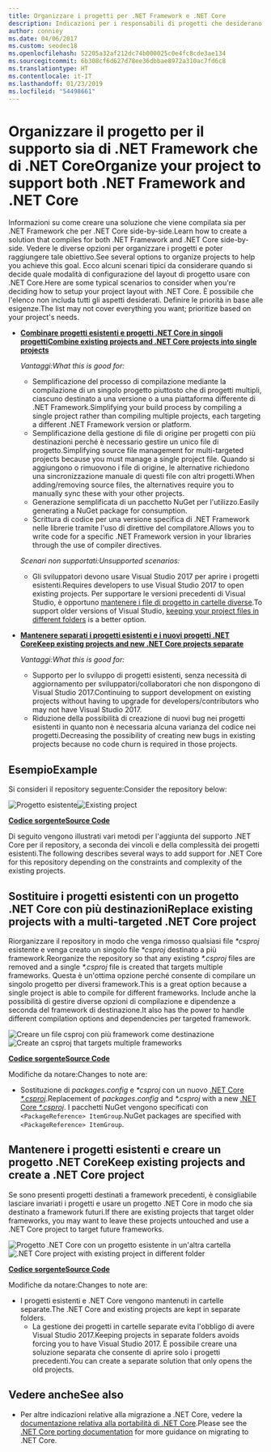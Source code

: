 ```yaml
---
title: Organizzare i progetti per .NET Framework e .NET Core
description: Indicazioni per i responsabili di progetti che desiderano compilare la propria soluzione affiancando .NET Framework e .NET Core.
author: conniey
ms.date: 04/06/2017
ms.custom: seodec18
ms.openlocfilehash: 52205a32af212dc74b000025c0e4fc8cde3ae134
ms.sourcegitcommit: 6b308cf6d627d78ee36dbbae8972a310ac7fd6c8
ms.translationtype: HT
ms.contentlocale: it-IT
ms.lasthandoff: 01/23/2019
ms.locfileid: "54498661"
---
```

# <a name="organize-your-project-to-support-both-net-framework-and-net-core"></a><span data-ttu-id="c3752-103">Organizzare il progetto per il supporto sia di .NET Framework che di .NET Core</span><span class="sxs-lookup"><span data-stu-id="c3752-103">Organize your project to support both .NET Framework and .NET Core</span></span>

<span data-ttu-id="c3752-104">Informazioni su come creare una soluzione che viene compilata sia per .NET Framework che per .NET Core side-by-side.</span><span class="sxs-lookup"><span data-stu-id="c3752-104">Learn how to create a solution that compiles for both .NET Framework and .NET Core side-by-side.</span></span> <span data-ttu-id="c3752-105">Vedere le diverse opzioni per organizzare i progetti e poter raggiungere tale obiettivo.</span><span class="sxs-lookup"><span data-stu-id="c3752-105">See several options to organize projects to help you achieve this goal.</span></span> <span data-ttu-id="c3752-106">Ecco alcuni scenari tipici da considerare quando si decide quale modalità di configurazione del layout di progetto usare con .NET Core.</span><span class="sxs-lookup"><span data-stu-id="c3752-106">Here are some typical scenarios to consider when you're deciding how to setup your project layout with .NET Core.</span></span> <span data-ttu-id="c3752-107">È possibile che l'elenco non includa tutti gli aspetti desiderati. Definire le priorità in base alle esigenze.</span><span class="sxs-lookup"><span data-stu-id="c3752-107">The list may not cover everything you want; prioritize based on your project's needs.</span></span>

* <span data-ttu-id="c3752-108">[**Combinare progetti esistenti e progetti .NET Core in singoli progetti**][option-csproj]</span><span class="sxs-lookup"><span data-stu-id="c3752-108">[**Combine existing projects and .NET Core projects into single projects**][option-csproj]</span></span>

  <span data-ttu-id="c3752-109">*Vantaggi:*</span><span class="sxs-lookup"><span data-stu-id="c3752-109">*What this is good for:*</span></span>
  * <span data-ttu-id="c3752-110">Semplificazione del processo di compilazione mediante la compilazione di un singolo progetto piuttosto che di progetti multipli, ciascuno destinato a una versione o a una piattaforma differente di .NET Framework.</span><span class="sxs-lookup"><span data-stu-id="c3752-110">Simplifying your build process by compiling a single project rather than compiling multiple projects, each targeting a different .NET Framework version or platform.</span></span>
  * <span data-ttu-id="c3752-111">Semplificazione della gestione di file di origine per progetti con più destinazioni perché è necessario gestire un unico file di progetto.</span><span class="sxs-lookup"><span data-stu-id="c3752-111">Simplifying source file management for multi-targeted projects because you must manage a single project file.</span></span> <span data-ttu-id="c3752-112">Quando si aggiungono o rimuovono i file di origine, le alternative richiedono una sincronizzazione manuale di questi file con altri progetti.</span><span class="sxs-lookup"><span data-stu-id="c3752-112">When adding/removing source files, the alternatives require you to manually sync these with your other projects.</span></span>
  * <span data-ttu-id="c3752-113">Generazione semplificata di un pacchetto NuGet per l'utilizzo.</span><span class="sxs-lookup"><span data-stu-id="c3752-113">Easily generating a NuGet package for consumption.</span></span>
  * <span data-ttu-id="c3752-114">Scrittura di codice per una versione specifica di .NET Framework nelle librerie tramite l'uso di direttive del compilatore.</span><span class="sxs-lookup"><span data-stu-id="c3752-114">Allows you to write code for a specific .NET Framework version in your libraries through the use of compiler directives.</span></span>

  <span data-ttu-id="c3752-115">*Scenari non supportati:*</span><span class="sxs-lookup"><span data-stu-id="c3752-115">*Unsupported scenarios:*</span></span>
  * <span data-ttu-id="c3752-116">Gli sviluppatori devono usare Visual Studio 2017 per aprire i progetti esistenti.</span><span class="sxs-lookup"><span data-stu-id="c3752-116">Requires developers to use Visual Studio 2017 to open existing projects.</span></span> <span data-ttu-id="c3752-117">Per supportare le versioni precedenti di Visual Studio, è opportuno [mantenere i file di progetto in cartelle diverse](#support-vs).</span><span class="sxs-lookup"><span data-stu-id="c3752-117">To support older versions of Visual Studio, [keeping your project files in different folders](#support-vs) is a better option.</span></span>

* <a name="support-vs"></a><span data-ttu-id="c3752-118">[**Mantenere separati i progetti esistenti e i nuovi progetti .NET Core**][option-csproj-folder]</span><span class="sxs-lookup"><span data-stu-id="c3752-118">[**Keep existing projects and new .NET Core projects separate**][option-csproj-folder]</span></span>

  <span data-ttu-id="c3752-119">*Vantaggi:*</span><span class="sxs-lookup"><span data-stu-id="c3752-119">*What this is good for:*</span></span>
  * <span data-ttu-id="c3752-120">Supporto per lo sviluppo di progetti esistenti, senza necessità di aggiornamento per sviluppatori/collaboratori che non dispongono di Visual Studio 2017.</span><span class="sxs-lookup"><span data-stu-id="c3752-120">Continuing to support development on existing projects without having to upgrade for developers/contributors who may not have Visual Studio 2017.</span></span>
  * <span data-ttu-id="c3752-121">Riduzione della possibilità di creazione di nuovi bug nei progetti esistenti in quanto non è necessaria alcuna varianza del codice nei progetti.</span><span class="sxs-lookup"><span data-stu-id="c3752-121">Decreasing the possibility of creating new bugs in existing projects because no code churn is required in those projects.</span></span>

## <a name="example"></a><span data-ttu-id="c3752-122">Esempio</span><span class="sxs-lookup"><span data-stu-id="c3752-122">Example</span></span>

<span data-ttu-id="c3752-123">Si consideri il repository seguente:</span><span class="sxs-lookup"><span data-stu-id="c3752-123">Consider the repository below:</span></span>

<span data-ttu-id="c3752-124">![Progetto esistente][example-initial-project]</span><span class="sxs-lookup"><span data-stu-id="c3752-124">![Existing project][example-initial-project]</span></span>

<span data-ttu-id="c3752-125">[**Codice sorgente**][example-initial-project-code]</span><span class="sxs-lookup"><span data-stu-id="c3752-125">[**Source Code**][example-initial-project-code]</span></span>

<span data-ttu-id="c3752-126">Di seguito vengono illustrati vari metodi per l'aggiunta del supporto .NET Core per il repository, a seconda dei vincoli e della complessità dei progetti esistenti.</span><span class="sxs-lookup"><span data-stu-id="c3752-126">The following describes several ways to add support for .NET Core for this repository depending on the constraints and complexity of the existing projects.</span></span>

## <a name="replace-existing-projects-with-a-multi-targeted-net-core-project"></a><span data-ttu-id="c3752-127">Sostituire i progetti esistenti con un progetto .NET Core con più destinazioni</span><span class="sxs-lookup"><span data-stu-id="c3752-127">Replace existing projects with a multi-targeted .NET Core project</span></span>

<span data-ttu-id="c3752-128">Riorganizzare il repository in modo che venga rimosso qualsiasi file *\*csproj* esistente e venga creato un singolo file *\*csproj* destinato a più framework.</span><span class="sxs-lookup"><span data-stu-id="c3752-128">Reorganize the repository so that any existing *\*.csproj* files are removed and a single *\*.csproj* file is created that targets multiple frameworks.</span></span> <span data-ttu-id="c3752-129">Questa è un'ottima opzione perché consente di compilare un singolo progetto per diversi framework.</span><span class="sxs-lookup"><span data-stu-id="c3752-129">This is a great option because a single project is able to compile for different frameworks.</span></span> <span data-ttu-id="c3752-130">Include anche la possibilità di gestire diverse opzioni di compilazione e dipendenze a seconda del framework di destinazione.</span><span class="sxs-lookup"><span data-stu-id="c3752-130">It also has the power to handle different compilation options and dependencies per targeted framework.</span></span>

<span data-ttu-id="c3752-131">![Creare un file csproj con più framework come destinazione][example-csproj]</span><span class="sxs-lookup"><span data-stu-id="c3752-131">![Create an csproj that targets multiple frameworks][example-csproj]</span></span>

<span data-ttu-id="c3752-132">[**Codice sorgente**][example-csproj-code]</span><span class="sxs-lookup"><span data-stu-id="c3752-132">[**Source Code**][example-csproj-code]</span></span>

<span data-ttu-id="c3752-133">Modifiche da notare:</span><span class="sxs-lookup"><span data-stu-id="c3752-133">Changes to note are:</span></span>

* <span data-ttu-id="c3752-134">Sostituzione di *packages.config* e *\*csproj* con un nuovo [.NET Core *\*.csproj*][example-csproj-netcore].</span><span class="sxs-lookup"><span data-stu-id="c3752-134">Replacement of *packages.config* and *\*.csproj* with a new [.NET Core *\*.csproj*][example-csproj-netcore].</span></span> <span data-ttu-id="c3752-135">I pacchetti NuGet vengono specificati con `<PackageReference> ItemGroup`.</span><span class="sxs-lookup"><span data-stu-id="c3752-135">NuGet packages are specified with `<PackageReference> ItemGroup`.</span></span>

## <a name="keep-existing-projects-and-create-a-net-core-project"></a><span data-ttu-id="c3752-136">Mantenere i progetti esistenti e creare un progetto .NET Core</span><span class="sxs-lookup"><span data-stu-id="c3752-136">Keep existing projects and create a .NET Core project</span></span>

<span data-ttu-id="c3752-137">Se sono presenti progetti destinati a framework precedenti, è consigliabile lasciare invariati i progetti e usare un progetto .NET Core in modo che sia destinato a framework futuri.</span><span class="sxs-lookup"><span data-stu-id="c3752-137">If there are existing projects that target older frameworks, you may want to leave these projects untouched and use a .NET Core project to target future frameworks.</span></span>

<span data-ttu-id="c3752-138">![Progetto .NET Core con un progetto esistente in un'altra cartella][example-csproj-different-folder]</span><span class="sxs-lookup"><span data-stu-id="c3752-138">![.NET Core project with existing project in different folder][example-csproj-different-folder]</span></span>

<span data-ttu-id="c3752-139">[**Codice sorgente**][example-csproj-different-code]</span><span class="sxs-lookup"><span data-stu-id="c3752-139">[**Source Code**][example-csproj-different-code]</span></span>

<span data-ttu-id="c3752-140">Modifiche da notare:</span><span class="sxs-lookup"><span data-stu-id="c3752-140">Changes to note are:</span></span>

* <span data-ttu-id="c3752-141">I progetti esistenti e .NET Core vengono mantenuti in cartelle separate.</span><span class="sxs-lookup"><span data-stu-id="c3752-141">The .NET Core and existing projects are kept in separate folders.</span></span>
  * <span data-ttu-id="c3752-142">La gestione dei progetti in cartelle separate evita l'obbligo di avere Visual Studio 2017.</span><span class="sxs-lookup"><span data-stu-id="c3752-142">Keeping projects in separate folders avoids forcing you to have Visual Studio 2017.</span></span> <span data-ttu-id="c3752-143">È possibile creare una soluzione separata che consente di aprire solo i progetti precedenti.</span><span class="sxs-lookup"><span data-stu-id="c3752-143">You can create a separate solution that only opens the old projects.</span></span>

## <a name="see-also"></a><span data-ttu-id="c3752-144">Vedere anche</span><span class="sxs-lookup"><span data-stu-id="c3752-144">See also</span></span>

* <span data-ttu-id="c3752-145">Per altre indicazioni relative alla migrazione a .NET Core, vedere la [documentazione relativa alla portabilità di .NET Core][porting-doc].</span><span class="sxs-lookup"><span data-stu-id="c3752-145">Please see the [.NET Core porting documentation][porting-doc] for more guidance on migrating to .NET Core.</span></span>

[porting-doc]: index.md
[example-initial-project]: media/project-structure/project.png "Progetto esistente"
[example-initial-project-code]: https://github.com/dotnet/samples/tree/master/framework/libraries/migrate-library/

[example-csproj]: media/project-structure/project.csproj.png "Creare un file con estensione csproj con più framework come destinazione"
[example-csproj-code]: https://github.com/dotnet/samples/tree/master/framework/libraries/migrate-library-csproj/
[example-csproj-netcore]: https://github.com/dotnet/samples/tree/master/framework/libraries/migrate-library-csproj/src/Car/Car.csproj

[example-csproj-different-folder]: media/project-structure/project.csproj.different.png "Progetto .NET Core con una libreria di classi portabile esistente in un'altra cartella"
[example-csproj-different-code]: https://github.com/dotnet/samples/tree/master/framework/libraries/migrate-library-csproj-keep-existing/

[option-csproj]: #replace-existing-projects-with-a-multi-targeted-net-core-project
[option-csproj-folder]: #keep-existing-projects-and-create-a-net-core-project
